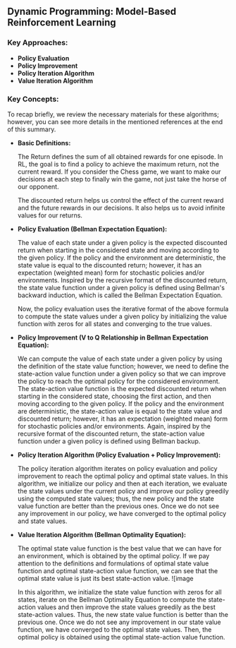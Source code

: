 ## Dynamic Programming: Model-Based Reinforcement Learning

### Key Approaches:
- **Policy Evaluation**
- **Policy Improvement**
- **Policy Iteration Algorithm**
- **Value Iteration Algorithm**

### Key Concepts:

  To recap briefly, we review the necessary materials for these algorithms; however, you can see more details in the mentioned references at the end of this summary. 
  
- **Basic Definitions:**

  The Return defines the sum of all obtained rewards for one episode. In RL, the goal is to find a policy to achieve the maximum return, not the current reward. If you consider the Chess game, we want to make our decisions at each step to finally win the game, not just take the horse of our opponent.
    
  The discounted return helps us control the effect of the current reward and the future rewards in our decisions. It also helps us to avoid infinite values for our returns. 
    


- **Policy Evaluation (Bellman Expectation Equation):**

  The value of each state under a given policy is the expected discounted return when starting in the considered state and moving according to the given policy. If the policy and the environment are deterministic, the state value is equal to the discounted return; however, it has an expectation (weighted mean) form for stochastic policies and/or environments. Inspired by the recursive format of the discounted return, the state value function under a given policy is defined using Bellman's backward induction, which is called the Bellman Expectation Equation.

    
  Now, the policy evaluation uses the iterative format of the above formula to compute the state values under a given policy by initializing the value function with zeros for all states and converging to the true values.
    
- **Policy Improvement (V to Q Relationship in Bellman Expectation Equation):**

  We can compute the value of each state under a given policy by using the definition of the state value function; however, we need to define the state-action value function under a given policy so that we can improve the policy to reach the optimal policy for the considered environment. The state-action value function is the expected discounted return when starting in the considered state, choosing the first action, and then moving according to the given policy. If the policy and the environment are deterministic, the state-action value is equal to the state value and discounted return; however, it has an expectation (weighted mean) form for stochastic policies and/or environments. Again, inspired by the recursive format of the discounted return, the state-action value function under a given policy is defined using Bellman backup.
    
    
- **Policy Iteration Algorithm (Policy Evaluation + Policy Improvement):**

  The policy iteration algorithm iterates on policy evaluation and policy improvement to reach the optimal policy and optimal state values. In this algorithm, we initialize our policy and then at each iteration, we evaluate the state values under the current policy and improve our policy greedily using the computed state values; thus, the new policy and the state value function are better than the previous ones. Once we do not see any improvement in our policy, we have converged to the optimal policy and state values. 
    
- **Value Iteration Algorithm (Bellman Optimality Equation):**
  
  The optimal state value function is the best value that we can have for an environment, which is obtained by the optimal policy. If we pay attention to the definitions and formulations of optimal state value function and optimal state-action value function, we can see that the optimal state value is just its best state-action value.
  ![image
  
    
  In this algorithm, we initialize the state value function with zeros for all states, iterate on the Bellman Optimality Equation to compute the state-action values and then improve the state values greedily as the best state-action values. Thus, the new state value function is better than the previous one. Once we do not see any improvement in our state value function, we have converged to the optimal state values. Then, the optimal policy is obtained using the optimal state-action value function.
    
